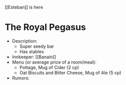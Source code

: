 [[Esteban]] is here


# The Royal Pegasus

- Description:
    - Super seedy bar
    - Has stables
- Innkeeper: [[Banain]]
- Menu (or average price of a room/meal):
    - Pottage, Mug of Cider (2 cp)
    - Oat Biscuits and Bitter Cheese, Mug of Ale (5 cp)
- Rumors:
